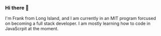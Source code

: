### Hi there 👋

I'm Frank from Long Island, and I am currently in an MIT program forcused on becoming a full stack developer. I am mostly learning how to code in JavaScrpit at the moment. 

